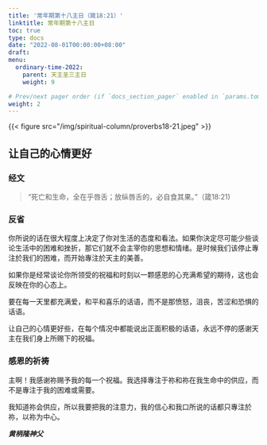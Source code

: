 ```yaml
---
title: '常年期第十八主日（箴18:21）'
linktitle: 常年期第十八主日
toc: true
type: docs
date: "2022-08-01T00:00:00+08:00"
draft:
menu:
  ordinary-time-2022:
    parent: 天主圣三主日
    weight: 9

# Prev/next pager order (if `docs_section_pager` enabled in `params.toml`)
weight: 2
---
```


{{< figure src="/img/spiritual-column/proverbs18-21.jpeg" >}}

## 让自己的心情更好

### 经文
> “死亡和生命，全在乎唇舌；放纵唇舌的，必自食其果。”（箴18:21)

### 反省
你所说的话在很大程度上决定了你对生活的态度和看法。如果你決定尽可能少些谈论生活中的困难和挫折，那它们就不会主宰你的思想和情绪。是时候我们该停止專注於我们的困难，而开始專注於天主的美善。

如果你是经常谈论你所领受的祝福和时刻以一颗感恩的心充满希望的期待，这也会反映在你的心态上。

要在每一天里都充满爱，和平和喜乐的话语，而不是那愤怒，沮丧，苦涩和恐惧的话语。

让自己的心情更好些，在每个情况中都能说出正面积极的话语，永远不停的感谢天主在我们身上所赐下的祝福。

### 感恩的祈祷
主啊！我感谢祢赐予我的每一个祝福。我选择專注于祢和祢在我生命中的供应，而不是專注于我的困难或需要。

我知道祢会供应，所以我要把我的注意力，我的信心和我口所说的话都只專注於祢，以祢为中心。

___黄柄隆神父___
